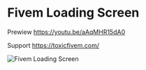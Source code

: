 # Fivem Loading Screen

Prewiew
https://youtu.be/aAqMHR15dA0

Support
https://toxicfivem.com/

![Fivem Loading Screen](https://github.com/ToxicFivemCommunity/FivemLoadingScreen/assets/168990644/1bb230f0-d1a5-4377-9e70-15c6e6c37ce2)
